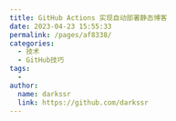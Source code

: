 ```yaml
---
title: GitHub Actions 实现自动部署静态博客
date: 2023-04-23 15:55:33
permalink: /pages/af8338/
categories:
  - 技术
  - GitHub技巧
tags:
  - 
author: 
  name: darkssr
  link: https://github.com/darkssr
---
```

